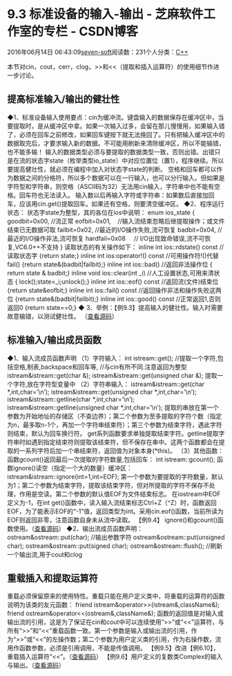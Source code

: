 
# 9.3 标准设备的输入-输出 -  芝麻软件工作室的专栏 - CSDN博客


2016年06月14日 06:43:09[seven-soft](https://me.csdn.net/softn)阅读数：231个人分类：[C++																](https://blog.csdn.net/softn/article/category/6266511)



本节对cin，cout，cerr，clog，>>和<<（提取和插入运算符）的使用细节作进一步讨论。
## 提高标准输入/输出的健壮性
◆1、标准设备输入使用要点：cin为缓冲流。键盘输入的数据保存在缓冲区中，当要提取时，是从缓冲区中拿。如果一次输入过多，会留在那儿慢慢用，如果输入错了，必须在回车之前修改，如果回车键按下就无法挽回了。只有把输入缓冲区中的数据取完后，才要求输入新的数据。不可能用刷新来清除缓冲区，所以不能输错，也不能多输！
输入的数据类型必须与要提取的数据类型一致，否则出错。出错只是在流的状态字state（枚举类型io_state）中对应位置位（置1），程序继续。所以要提高健壮性，就必须在编程中加入对状态字state的判断。
空格和回车都可以作为数据之间的分格符，所以多个数据可以在一行输入，也可以分行输入。但如果是字符型和字符串，则空格（ASCII码为32）无法用cin输入，字符串中也不能有空格。回车符也无法读入。
输入数以后再输入字符或字符串：如果数后直接加回车，应该用cin.get()提取回车。如果还有空格，则要清空缓冲区。
◆2、程序运行状态：
状态字state为整型，其的各位在ios中说明：
enum ios_state
{
goodbit=0x00, //流正常
eofbit=0x01,    //输入流结束忽略后继提取操作；或文件结束已无数据可取
failbit=0x02, //最近的I/O操作失败,流可恢复
badbit=0x04, //最近的I/O操作非法,流可恢复
hardfail=0x08     // I/O出现致命错误,流不可恢复,VC6.0++不支持
}
读取状态的有关操作如下：
inline int ios::rdstate() const //读取状态字
{return state;}
inline int ios:operator!() const //可用操作符!()代替fail()
{return state&(badbit|failbit);}
inline int ios::bad() //返回非法操作位
{ return state & badbit;}
inline void ios::clear(int _i) //人工设置状态,可用来清状态
{ lock();state=_i;unlock();}
inline int ios::eof() const //返回流(文件)结束位
{return state&eofbit;}
inline int ios::fail() const //返回操作非法和操作失败这两位
{return state&(badbit|failbit);}
inline int ios::good() const //正常返回1,否则返回0
{return state==0;}
◆ 3、举例：【例9.3】提高输入的健壮性。输入时需要故意输错，以测试健壮性。 （[查看源码](http://www.weixueyuan.net/templets/default/cpp/source/Ex9_3.txt)）
## 标准输入/输出成员函数
◆1、输入流成员函数声明
（1）字符输入：
int istream::get();
//提取一个字符,包括空格,制表,backspace和回车等,
//与cin有所不同.注意返回为整型
istream&istream::get(char &);
istream&istream::get(unsigned char &);
提取一个字符,放在字符型变量中
（2）字符串输入：
istream&istream::get(char *,int,char=’\n’);
istream&istream::get(unsigned char *,int,char=’\n’);
istream&istream::getline(char *,int,char=’\n’);
istream&istream::getline(unsigned char *,int,char=’\n’);
提取的串放在第一个参数为开始地址的存储区（不查边界）；第二个参数为至多提取的字符个数（指定为n，最多取n-1个，再加一个字符串结束符）；第三个参数为结束字符，遇此字符则结束，默认为回车换行符。
get系列函数要求单独提取结束字符。getline提取字符串时如遇到指定结束符则提取该结束符，但不保存在串中。这两个函数都会在提取的一系列字符后加一个串结束符，返回值为对象本身(*this)。
（3）其他函数：
函数gcount()返回最后一次提取的字符数量,包括回车：
int
 istream::gcount();
函数ignore()读空（指定一个大的数量）缓冲区：
istream&istream::ignore(int=1,int=EOF);
第一个参数为要提取的字符数量，默认为1；第二个参数为结束字符，提取该结束字符，但对所提取的字符不保存不处理，作用是空读。第二个参数的默认值EOF为文件结束标志。
在iostream中EOF定义为-1，在int get()函数中，读入输入流结束标志Ctrl+Z（^Z）时，函数返回EOF，为了能表示EOF的“-1”值，返回类型为int。采用cin.eof()函数，当前所读为EOF则返回非零，注意函数自身未从流中读取。
【例9.4】 ignore()和gcount()函数使用。（[查看源码](http://www.weixueyuan.net/templets/default/cpp/source/C++ignore()%E5%92%8Cgcount()%E5%87%BD%E6%95%B0%E4%BD%BF%E7%94%A8.txt)）
◆2、输出流成员函数声明：
ostream&ostream::put(char);
//输出参数字符
ostream&ostream::put(unsigned char);
ostream&ostream::put(signed char);
ostream&ostream::flush();
//刷新一个输出流,用于cout和clog
## 重载插入和提取运算符
重载必须保留原来的使用特性。重载只能在用户定义类中，将重载的运算符的函数说明为该类的友元函数：
friend istream&operator>>(istream&,className&);
friend ostream&operator<<(ostream&,className&);
函数的返回值是对输入或输出流的引用，这是为了保证在cin和cout中可以连续使用“>>”或“<<”运算符，与所有“>>”和“<<”重载函数一致。第一个参数是输入或输出流的引用，作为“>>”或“<<”的左操作数；第二个参数为用户定义类的引用，作为右操作数，流用作函数参数，必须是引用调用，不能是传值调用。
【例9.5】改进【例6.10】，重载插入运算符“<<”。（[查看源码](http://www.weixueyuan.net/templets/default/cpp/source/Ex9_5.txt)）
【例9.6】用户定义的复数类Complex的输入与输出。（[查看源码](http://www.weixueyuan.net/templets/default/cpp/source/%E7%94%A8%E6%88%B7%E5%AE%9A%E4%B9%89%E7%9A%84%E5%A4%8D%E6%95%B0%E7%B1%BB%E5%9E%8BComplex%E7%9A%84%E8%BE%93%E5%85%A5%E4%B8%8E%E8%BE%93%E5%87%BA.txt)）

